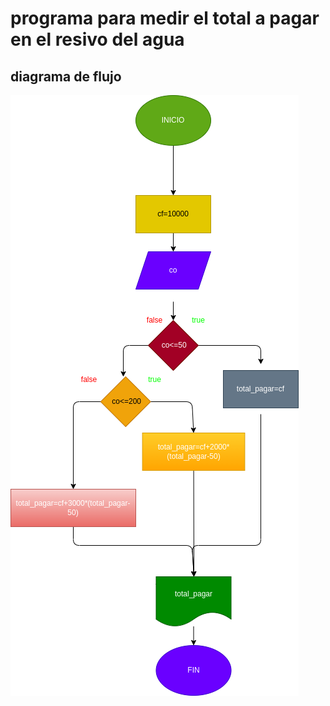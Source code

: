 #  programa para medir el total a pagar en el resivo del agua

## diagrama de flujo



![diagrama de flujo](diagrama.png "diagrama de flujo")